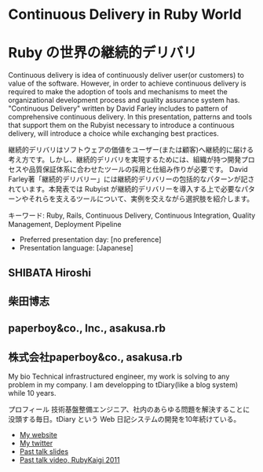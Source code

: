 # Continuous Delivery in Ruby World
# Ruby の世界の継続的デリバリ

Continuous delivery is idea of continuously deliver user(or customers) to value of the software. However, in order to achieve continuous delivery is required to make the adoption of tools and mechanisms to meet the organizational development process and quality assurance system has.
"Continuous Delivery" written by David Farley includes to pattern of comprehensive continuous delivery. In this presentation, patterns and tools that support them on the Rubyist necessary to introduce a continuous delivery, will introduce a choice while exchanging best practices.

継続的デリバリはソフトウェアの価値をユーザー(または顧客)へ継続的に届ける考え方です。しかし、継続的デリバリを実現するためには、組織が持つ開発プロセスや品質保証体系に合わせたツールの採用と仕組み作りが必要です。
David Farley著「継続的デリバリー」には継続的デリバリーの包括的なパターンが記されています。本発表では Rubyist が継続的デリバリーを導入する上で必要なパターンやそれらを支えるツールについて、実例を交えながら選択肢を紹介します。

キーワード: Ruby, Rails, Continuous Delivery, Continuous Integration, Quality Management, Deployment Pipeline

- Preferred presentation day: [no preference]
- Presentation language: [Japanese]

## SHIBATA Hiroshi
## 柴田博志

## paperboy&co., Inc., asakusa.rb
## 株式会社paperboy&co., asakusa.rb

My bio
Technical infrastructured engineer, my work is solving to any problem in my company. I am developping to tDiary(like a blog system) while 10 years.

プロフィール
技術基盤整備エンジニア、社内のあらゆる問題を解決することに没頭する毎日。tDiary という Web 日記システムの開発を10年続けている。

- [My website](http://www.hsbt.org)
- [My twitter](https://twitter.com/#!/hsbt)
- [Past talk slides](http://speakerdeck.com/u/hsbt)
- [Past talk video, RubyKaigi 2011](http://vimeo.com/channels/rubykaigi2011/26601980)
